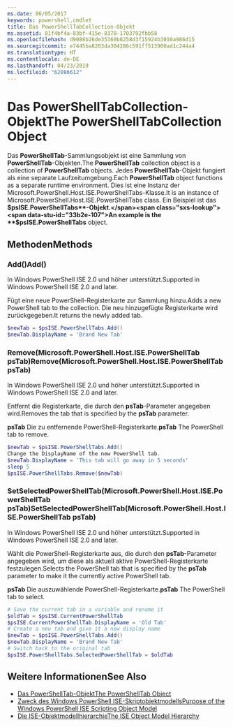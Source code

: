 ```yaml
---
ms.date: 06/05/2017
keywords: powershell,cmdlet
title: Das PowerShellTabCollection-Objekt
ms.assetid: 81f4bf4a-83bf-415e-8378-1703792fbb58
ms.openlocfilehash: d9088b26de35360b8258d3f15924b3010a986d15
ms.sourcegitcommit: e7445ba8203da304286c591ff513900ad1c244a4
ms.translationtype: HT
ms.contentlocale: de-DE
ms.lasthandoff: 04/23/2019
ms.locfileid: "62086612"
---
```

# <a name="the-powershelltabcollection-object"></a><span data-ttu-id="33b2e-103">Das PowerShellTabCollection-Objekt</span><span class="sxs-lookup"><span data-stu-id="33b2e-103">The PowerShellTabCollection Object</span></span>

<span data-ttu-id="33b2e-104">Das **PowerShellTab**-Sammlungsobjekt ist eine Sammlung von **PowerShellTab**-Objekten.</span><span class="sxs-lookup"><span data-stu-id="33b2e-104">The **PowerShellTab** collection object is a collection of **PowerShellTab** objects.</span></span> <span data-ttu-id="33b2e-105">Jedes **PowerShellTab**-Objekt fungiert als eine separate Laufzeitumgebung.</span><span class="sxs-lookup"><span data-stu-id="33b2e-105">Each **PowerShellTab** object functions as a separate runtime environment.</span></span> <span data-ttu-id="33b2e-106">Dies ist eine Instanz der Microsoft.PowerShell.Host.ISE.PowerShellTabs-Klasse.</span><span class="sxs-lookup"><span data-stu-id="33b2e-106">It is an instance of Microsoft.PowerShell.Host.ISE.PowerShellTabs class.</span></span> <span data-ttu-id="33b2e-107">Ein Beispiel ist das **$psISE.PowerShellTabs**-Objekt.</span><span class="sxs-lookup"><span data-stu-id="33b2e-107">An example is the **$psISE.PowerShellTabs** object.</span></span>

## <a name="methods"></a><span data-ttu-id="33b2e-108">Methoden</span><span class="sxs-lookup"><span data-stu-id="33b2e-108">Methods</span></span>

### <a name="add"></a><span data-ttu-id="33b2e-109">Add\(\)</span><span class="sxs-lookup"><span data-stu-id="33b2e-109">Add\(\)</span></span>

<span data-ttu-id="33b2e-110">In Windows PowerShell ISE 2.0 und höher unterstützt.</span><span class="sxs-lookup"><span data-stu-id="33b2e-110">Supported in Windows PowerShell ISE 2.0 and later.</span></span>

<span data-ttu-id="33b2e-111">Fügt eine neue PowerShell-Registerkarte zur Sammlung hinzu.</span><span class="sxs-lookup"><span data-stu-id="33b2e-111">Adds a new PowerShell tab to the collection.</span></span> <span data-ttu-id="33b2e-112">Die neu hinzugefügte Registerkarte wird zurückgegeben.</span><span class="sxs-lookup"><span data-stu-id="33b2e-112">It returns the newly added tab.</span></span>

```powershell
$newTab = $psISE.PowerShellTabs.Add()
$newTab.DisplayName = 'Brand New Tab'
```

### <a name="removemicrosoftpowershellhostisepowershelltab-pstab"></a><span data-ttu-id="33b2e-113">Remove\(Microsoft.PowerShell.Host.ISE.PowerShellTab psTab\)</span><span class="sxs-lookup"><span data-stu-id="33b2e-113">Remove\(Microsoft.PowerShell.Host.ISE.PowerShellTab psTab\)</span></span>

<span data-ttu-id="33b2e-114">In Windows PowerShell ISE 2.0 und höher unterstützt.</span><span class="sxs-lookup"><span data-stu-id="33b2e-114">Supported in Windows PowerShell ISE 2.0 and later.</span></span>

<span data-ttu-id="33b2e-115">Entfernt die Registerkarte, die durch den **psTab**-Parameter angegeben wird.</span><span class="sxs-lookup"><span data-stu-id="33b2e-115">Removes the tab that is specified by the **psTab** parameter.</span></span>

<span data-ttu-id="33b2e-116">**psTab** Die zu entfernende PowerShell-Registerkarte.</span><span class="sxs-lookup"><span data-stu-id="33b2e-116">**psTab** The PowerShell tab to remove.</span></span>

```powershell
$newTab = $psISE.PowerShellTabs.Add()
Change the DisplayName of the new PowerShell tab.
$newTab.DisplayName = 'This tab will go away in 5 seconds'
sleep 5
$psISE.PowerShellTabs.Remove($newTab)
```

### <a name="setselectedpowershelltabmicrosoftpowershellhostisepowershelltab-pstab"></a><span data-ttu-id="33b2e-117">SetSelectedPowerShellTab\(Microsoft.PowerShell.Host.ISE.PowerShellTab psTab\)</span><span class="sxs-lookup"><span data-stu-id="33b2e-117">SetSelectedPowerShellTab\(Microsoft.PowerShell.Host.ISE.PowerShellTab psTab\)</span></span>

<span data-ttu-id="33b2e-118">In Windows PowerShell ISE 2.0 und höher unterstützt.</span><span class="sxs-lookup"><span data-stu-id="33b2e-118">Supported in Windows PowerShell ISE 2.0 and later.</span></span>

<span data-ttu-id="33b2e-119">Wählt die PowerShell-Registerkarte aus, die durch den **psTab**-Parameter angegeben wird, um diese als aktuell aktive PowerShell-Registerkarte festzulegen.</span><span class="sxs-lookup"><span data-stu-id="33b2e-119">Selects the PowerShell tab that is specified by the **psTab** parameter to make it the currently active PowerShell tab.</span></span>

<span data-ttu-id="33b2e-120">**psTab** Die auszuwählende PowerShell-Registerkarte.</span><span class="sxs-lookup"><span data-stu-id="33b2e-120">**psTab** The PowerShell tab to select.</span></span>

```powershell
# Save the current tab in a variable and rename it
$oldTab = $psISE.CurrentPowerShellTab
$psISE.CurrentPowerShellTab.DisplayName = 'Old Tab'
# Create a new tab and give it a new display name
$newTab = $psISE.PowerShellTabs.Add()
$newTab.DisplayName = 'Brand New Tab'
# Switch back to the original tab
$psISE.PowerShellTabs.SelectedPowerShellTab = $oldTab
```

## <a name="see-also"></a><span data-ttu-id="33b2e-121">Weitere Informationen</span><span class="sxs-lookup"><span data-stu-id="33b2e-121">See Also</span></span>

- [<span data-ttu-id="33b2e-122">Das PowerShellTab-Objekt</span><span class="sxs-lookup"><span data-stu-id="33b2e-122">The PowerShellTab Object</span></span>](The-PowerShellTab-Object.md)
- [<span data-ttu-id="33b2e-123">Zweck des Windows PowerShell ISE-Skriptobjektmodells</span><span class="sxs-lookup"><span data-stu-id="33b2e-123">Purpose of the Windows PowerShell ISE Scripting Object Model</span></span>](Purpose-of-the-Windows-PowerShell-ISE-Scripting-Object-Model.md)
- [<span data-ttu-id="33b2e-124">Die ISE-Objektmodellhierarchie</span><span class="sxs-lookup"><span data-stu-id="33b2e-124">The ISE Object Model Hierarchy</span></span>](The-ISE-Object-Model-Hierarchy.md)